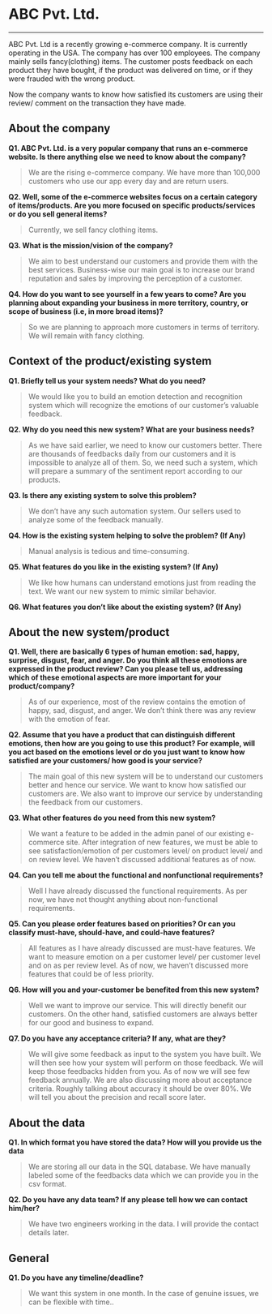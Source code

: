 # ABC Pvt. Ltd.

---

ABC Pvt. Ltd is a recently growing e-commerce company. It is currently operating in the USA. The company has over 100 employees. The company mainly sells fancy(clothing) items. The customer posts feedback on each product they have bought, if the product was delivered on time, or if they were frauded with the wrong product.

Now the company wants to know how satisfied its customers are using their review/ comment on the transaction they have made.

## About the company

**Q1. ABC Pvt. Ltd. is a very popular company that runs an e-commerce website. Is there anything else we need to know about the company?**

> We are the rising e-commerce company. We have more than 100,000 customers who use our app every day and are return users.

**Q2. Well, some of the e-commerce websites focus on a certain category of items/products. Are you more focused on specific products/services or do you sell general items?**

> Currently, we sell fancy clothing items.

**Q3. What is the mission/vision of the company?**

> We aim to best understand our customers and provide them with the best services. Business-wise our main goal is to increase our brand reputation and sales by improving the perception of a customer.

**Q4. How do you want to see yourself in a few years to come? Are you planning about expanding your business in more territory, country, or scope of business (i.e, in more broad items)?**

> So we are planning to approach more customers in terms of territory. We will remain with fancy clothing.

## Context of the product/existing system

**Q1. Briefly tell us your system needs? What do you need?**

> We would like you to build an emotion detection and recognition system which will recognize the emotions of our customer’s valuable feedback.

**Q2. Why do you need this new system? What are your business needs?**

> As we have said earlier, we need to know our customers better. There are thousands of feedbacks daily from our customers and it is impossible to analyze all of them. So, we need such a system, which will prepare a summary of the sentiment report according to our products.

**Q3. Is there any existing system to solve this problem?**

> We don’t have any such automation system. Our sellers used to analyze some of the feedback manually.

**Q4. How is the existing system helping to solve the problem? (If Any)**

> Manual analysis is tedious and time-consuming.

**Q5. What features do you like in the existing system? (If Any)**

> We like how humans can understand emotions just from reading the text. We want our new system to mimic similar behavior.

**Q6. What features you don’t like about the existing system? (If Any)**

>

## About the new system/product

**Q1. Well, there are basically 6 types of human emotion: sad, happy, surprise, disgust, fear, and anger. Do you think all these emotions are expressed in the product review? Can you please tell us, addressing which of these emotional aspects are more important for your product/company?**

> As of our experience, most of the review contains the emotion of happy, sad, disgust, and anger. We don’t think there was any review with the emotion of fear.

**Q2. Assume that you have a product that can distinguish different emotions, then how are you going to use this product? For example, will you act based on the emotions level or do you just want to know how satisfied are your customers/ how good is your service?**

> The main goal of this new system will be to understand our customers better and hence our service. We want to know how satisfied our customers are. We also want to improve our service by understanding the feedback from our customers.

**Q3. What other features do you need from this new system?**

> We want a feature to be added in the admin panel of our existing e-commerce site. After integration of new features, we must be able to see satisfaction/emotion of per customers level/ on product level/ and on review level. We haven’t discussed additional features as of now.

**Q4. Can you tell me about the functional and nonfunctional requirements?**

> Well I have already discussed the functional requirements. As per now, we have not thought anything about non-functional requirements.

**Q5. Can you please order features based on priorities? Or can you classify must-have, should-have, and could-have features?**

> All features as I have already discussed are must-have features. We want to measure emotion on a per customer level/ per customer level and on as per review level. As of now, we haven’t discussed more features that could be of less priority.

**Q6. How will you and your-customer be benefited from this new system?**

> Well we want to improve our service. This will directly benefit our customers. On the other hand, satisfied customers are always better for our good and business to expand.

**Q7. Do you have any acceptance criteria? If any, what are they?**

> We will give some feedback as input to the system you have built. We will then see how your system will perform on those feedback. We will keep those feedbacks hidden from you. As of now we will see few feedback annually. We are also discussing more about acceptance criteria. Roughly talking about accuracy it should be over 80%. We will tell you about the precision and recall score later.

## About the data

**Q1. In which format you have stored the data? How will you provide us the data**

> We are storing all our data in the SQL database. We have manually labeled some of the feedbacks data which we can provide you in the csv format.

**Q2. Do you have any data team? If any please tell how we can contact him/her?**

> We have two engineers working in the data. I will provide the contact details later.

## General

**Q1. Do you have any timeline/deadline?**

> We want this system in one month. In the case of genuine issues, we can be flexible with time..
